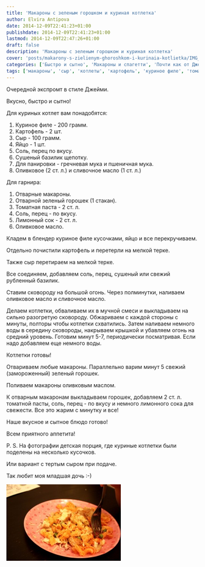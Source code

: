 ```yaml
---
title: 'Макароны с зеленым горошком и куриная котлетка'
author: Elvira Antipova
date: 2014-12-09T22:41:23+01:00
publishdate: 2014-12-09T22:41:23+01:00
lastmod: 2014-12-09T22:47:26+01:00
draft: false
description: 'Макароны с зеленым горошком и куриная котлетка'
cover: 'posts/makarony-s-zielienym-ghoroshkom-i-kurinaia-kotlietka/IMG_1366-1.jpg'
categories: ['Быстро и сытно', 'Макароны и спагетти', 'Почти как от Джейми', 'Basic posts']
tags: ['макароны', 'сыр', 'котлеты', 'картофель', 'куриное филе', 'томатная паста', 'зеленый горошек', 'regular']
---
```



Очередной экспромт в стиле Джейми.
 
Вкусно, быстро и сытно!
 
Для куриных котлет вам понадобятся:
 
1. Куриное филе - 200 грамм.
1. Картофель - 2 шт.
1. Сыр - 100 грамм.
1. Яйцо - 1 шт.
1. Соль, перец по вкусу.
1. Сушеный базилик щепотку.
1. Для панировки - гречневая мука и пшеничная мука.
1. Оливковое (2 ст. л.) и сливочное масло (1 ст. л.)

 Для гарнира: 
1. Отварные макароны.
1. Отварной зеленый горошек (1 стакан).
1. Томатная паста - 2 ст. л.
1. Соль, перец - по вкусу.
1. Лимонный сок - 2 ст. л.
1. Оливковое масло.

 
Кладем в блендер куриное филе кусочками, яйцо и все перекручиваем.
 
Отдельно почистили картофель и перетерли на мелкой терке.
 
Также сыр перетираем на мелкой терке.
 
Все соединяем, добавляем соль, перец, сушеный или свежий рубленный базилик.
 
Ставим сковороду на большой огонь. Через полминутки, наливаем оливковое масло и сливочное масло.
 
Делаем котлетки, обваливаем их в мучной смеси и выкладываем на сильно разогретую сковороду. Обжариваем с каждой стороны с минуты, полторы чтобы котлетки схватились. Затем наливаем немного воды в середину сковороды, накрываем крышкой и убавляем огонь на средний уровень. Готовим минут 5-7, периодически посматривая. Если надо добавляем еще немного воды.
 
Котлетки готовы!
 
Отвариваем любые макароны. Параллельно варим минут 5 свежий (замороженный) зеленый горошек.
 
Поливаем макароны оливковым маслом.
 
К отварным макаронам выкладываем горошек, добавляем 2 ст. л. томатной пасты, соль, перец - по вкусу и немного лимонного сока для свежести. Все это жарим с минутку и все!
 
Наше вкусное и сытное блюдо готово!
 
Всем приятного аппетита!
 
P. S. На фотографии детская порция, где куриные котлетки были поделены на несколько кусочков.
 
Или вариант с тертым сыром при подаче.
 
Так любит моя младшая дочь :-)
 
[![IMG_1371 1](IMG_1371-1-300x200.jpg)](IMG_1371-1.jpg)

